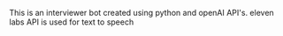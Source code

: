 This is an interviewer bot created using python and openAI API's.
eleven labs API is used for text to speech
